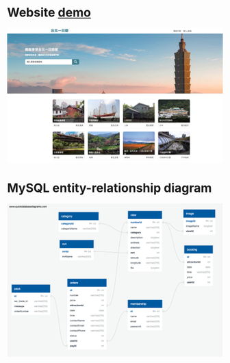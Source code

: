 # Website [demo](http://54.64.173.185:3000/)
![homepage](./image//homepage.png)
# MySQL entity-relationship diagram
![sql el diagram](./image/SQL_diagram.png)

